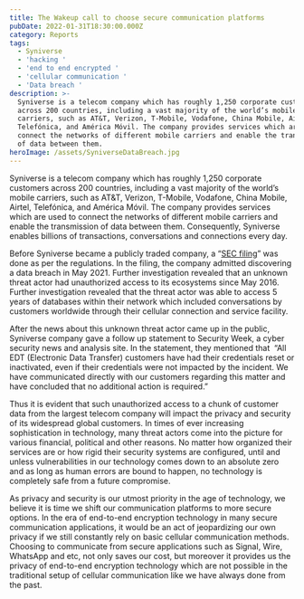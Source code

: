 ```yaml
---
title: The Wakeup call to choose secure communication platforms
pubDate: 2022-01-31T18:30:00.000Z
category: Reports
tags:
  - Syniverse
  - 'hacking '
  - 'end to end encrypted '
  - 'cellular communication '
  - 'Data breach '
description: >-
  Syniverse is a telecom company which has roughly 1,250 corporate customers
  across 200 countries, including a vast majority of the world’s mobile
  carriers, such as AT&T, Verizon, T-Mobile, Vodafone, China Mobile, Airtel,
  Telefónica, and América Móvil. The company provides services which are used to
  connect the networks of different mobile carriers and enable the transmission
  of data between them.
heroImage: /assets/SyniverseDataBreach.jpg
---
```


Syniverse is a telecom company which has roughly 1,250 corporate customers across 200 countries, including a vast majority of the world’s mobile carriers, such as AT\&T, Verizon, T-Mobile, Vodafone, China Mobile, Airtel, Telefónica, and América Móvil. The company provides services which are used to connect the networks of different mobile carriers and enable the transmission of data between them. Consequently, Syniverse enables billions of transactions, conversations and connections every day.

Before Syniverse became a publicly traded company, a “[SEC filing](https://www.sec.gov/edgar/searchedgar/companysearch.html)” was done as per the regulations. In the filing, the company admitted discovering a data breach in May 2021. Further investigation revealed that an unknown threat actor had unauthorized access to its ecosystems since May 2016.  Further investigation revealed that the threat actor was able to access 5 years of databases within their network which included conversations by customers worldwide through their cellular connection and service facility.

After the news about this unknown threat actor came up in the public, Syniverse company gave a follow up statement to Security Week, a cyber security news and analysis site. In the statement, they mentioned that  “All EDT (Electronic Data Transfer) customers have had their credentials reset or inactivated, even if their credentials were not impacted by the incident. We have communicated directly with our customers regarding this matter and have concluded that no additional action is required.”

Thus it is evident that such unauthorized access to a chunk of customer data from the largest telecom company will impact the privacy and security of its widespread global customers. In times of ever increasing sophistication in technology, many threat actors come into the picture for various financial, political and other reasons. No matter how organized their services are or how rigid their security systems are configured, until and unless vulnerabilities in our technology comes down to an absolute zero and as long as human errors are bound to happen, no technology is completely safe from a future compromise.

As privacy and security is our utmost priority in the age of technology, we believe it is time we shift our communication platforms to more secure options. In the era of end-to-end encryption technology in many secure communication applications, it would be an act of jeopardizing our own privacy if we still constantly rely on basic cellular communication methods. Choosing to communicate from secure applications such as Signal, Wire, WhatsApp and etc, not only saves our cost, but moreover it provides us the privacy of end-to-end encryption technology which are not possible in the traditional setup of cellular communication like we have always done from the past.
